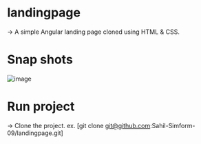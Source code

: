 # landingpage
-> A simple Angular landing page cloned using HTML & CSS.
# Snap shots
![image](https://user-images.githubusercontent.com/124886751/224639627-e6742486-c9cd-4947-a153-7eafc14e51f9.png)
# Run project
-> Clone the project. ex. [git clone git@github.com:Sahil-Simform-09/landingpage.git]
